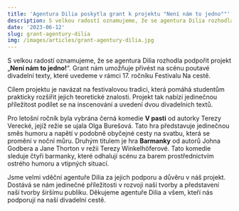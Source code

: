 ```yaml
---
title: 'Agentura Dilia poskytla grant k projektu "Není nám to jedno""'
description: S velkou radostí oznamujeme, že se agentura Dilia rozhodla podpořit projekt „Není nám to jedno!“. Grant nám umožňuje přivést na scénu dva poutavé divadelní texty, které uvedeme v rámci 17. ročníku Festivalu Na cestě.
date: '2023-06-12'
slug: grant-agentury-dilia
img: /images/articles/grant-agentury-dilia.jpg
---
```


S velkou radostí oznamujeme, že se agentura Dilia rozhodla podpořit projekt „**Není nám to jedno!**“. Grant nám umožňuje přivést na scénu poutavé divadelní texty, které uvedeme v rámci 17. ročníku Festivalu Na cestě.


Cílem projektu je navázat na festivalovou tradici, která pomáhá studentům prakticky rozšířit jejich teoretické znalosti. Projekt tak nabízí jedinečnou příležitost podílet se na inscenování a uvedení dvou divadelních textů. 
 

Pro letošní ročník byla vybrána černá komedie **V pasti** od autorky Terezy Verecké, jejíž režie se ujala Olga Burešová. Tato hra představuje jedinečnou směs humoru a napětí v podobně obyčejné cesty na svatbu, která se promění v noční můru. Druhým titulem je hra **Barmanky** od autorů Johna Godbera a Jane Thorton v režii Terezy Winkelhöferové. Tato komedie sleduje čtyři barmanky, které odhalují scénu za barem prostřednictvím ostrého humoru a vtipných situací.

Jsme velmi vděční agentuře Dilia za jejich podporu a důvěru v náš projekt. Dostává se nám jedinečné příležitosti v rozvoji naší tvorby a představení naší tvorby širšímu publiku. Děkujeme agentuře Dilia a všem, kteří nás podporují na naší divadelní cestě.

